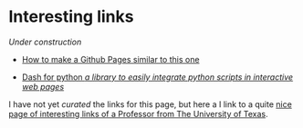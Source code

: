 # Interesting links

_*Under construction*_

- [How to make a Github Pages similar to this one](https://nicolas-van.github.io/easy-markdown-to-github-pages/)

- [Dash for python _a library to easily integrate python scripts in interactive web pages_ ](https://dash.plotly.com/introduction)

I have not yet _curated_ the links for this page, but here a I link to a quite [nice page of interesting links of a Professor from The University of Texas](http://emlab.utep.edu/opensource.htm).


